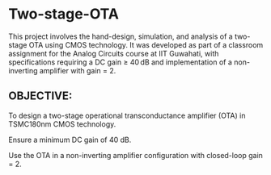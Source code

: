 # Two-stage-OTA
This project involves the hand-design, simulation, and analysis of a two-stage OTA using CMOS technology. It was developed as part of a classroom assignment for the Analog Circuits course at IIT Guwahati, with specifications requiring a DC gain ≥ 40 dB and implementation of a non-inverting amplifier with gain = 2.  
## OBJECTIVE:
To design a two-stage operational transconductance amplifier (OTA) in TSMC180nm CMOS technology.

Ensure a minimum DC gain of 40 dB.

Use the OTA in a non-inverting amplifier configuration with closed-loop gain = 2.
